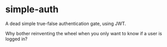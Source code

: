 # simple-auth

A dead simple true-false authentication gate, using JWT.

Why bother reinventing the wheel when you only want to know if a user is logged in?
